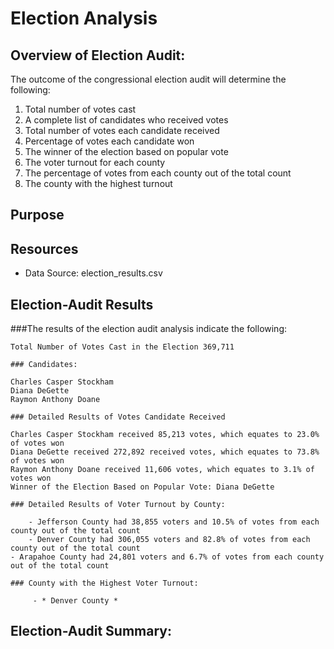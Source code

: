# Election Analysis 

## Overview of Election Audit:

The outcome of the congressional election audit will determine the following:

1.	Total number of votes cast
2.	A complete list of candidates who received votes
3.	Total number of votes each candidate received
4.	Percentage of votes each candidate won
5.	The winner of the election based on popular vote
6.	The voter turnout for each county
7.	The percentage of votes from each county out of the total count
8.	The county with the highest turnout


## Purpose



## Resources

- Data Source: election_results.csv


## Election-Audit Results

   ###The results of the election audit analysis indicate the following:
   
	Total Number of Votes Cast in the Election 369,711

	### Candidates:

	Charles Casper Stockham
	Diana DeGette
	Raymon Anthony Doane

	### Detailed Results of Votes Candidate Received

	Charles Casper Stockham received 85,213 votes, which equates to 23.0% of votes won
	Diana DeGette received 272,892 received votes, which equates to 73.8% of votes won
	Raymon Anthony Doane received 11,606 votes, which equates to 3.1% of votes won
	Winner of the Election Based on Popular Vote: Diana DeGette

	### Detailed Results of Voter Turnout by County:

        - Jefferson County had 38,855 voters and 10.5% of votes from each county out of the total count
        - Denver County had 306,055 voters and 82.8% of votes from each county out of the total count
	- Arapahoe County had 24,801 voters and 6.7% of votes from each county out of the total count
	
	### County with the Highest Voter Turnout:
	
	     - * Denver County *

	
## Election-Audit Summary:



